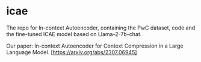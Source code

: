 # icae
The repo for In-context Autoencoder, containing the PwC dataset, code and the fine-tuned ICAE model based on Llama-2-7b-chat.

Our paper: In-context Autoencoder for Context Compression in a Large Language Model. [https://arxiv.org/abs/2307.06945]
